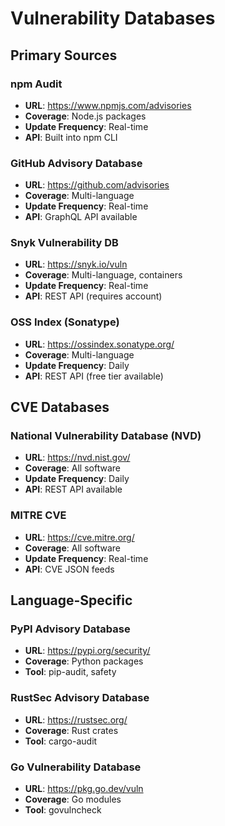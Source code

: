 # Vulnerability Databases

## Primary Sources

### npm Audit
- **URL**: https://www.npmjs.com/advisories
- **Coverage**: Node.js packages
- **Update Frequency**: Real-time
- **API**: Built into npm CLI

### GitHub Advisory Database
- **URL**: https://github.com/advisories
- **Coverage**: Multi-language
- **Update Frequency**: Real-time
- **API**: GraphQL API available

### Snyk Vulnerability DB
- **URL**: https://snyk.io/vuln
- **Coverage**: Multi-language, containers
- **Update Frequency**: Real-time
- **API**: REST API (requires account)

### OSS Index (Sonatype)
- **URL**: https://ossindex.sonatype.org/
- **Coverage**: Multi-language
- **Update Frequency**: Daily
- **API**: REST API (free tier available)

## CVE Databases

### National Vulnerability Database (NVD)
- **URL**: https://nvd.nist.gov/
- **Coverage**: All software
- **Update Frequency**: Daily
- **API**: REST API available

### MITRE CVE
- **URL**: https://cve.mitre.org/
- **Coverage**: All software
- **Update Frequency**: Real-time
- **API**: CVE JSON feeds

## Language-Specific

### PyPI Advisory Database
- **URL**: https://pypi.org/security/
- **Coverage**: Python packages
- **Tool**: pip-audit, safety

### RustSec Advisory Database
- **URL**: https://rustsec.org/
- **Coverage**: Rust crates
- **Tool**: cargo-audit

### Go Vulnerability Database
- **URL**: https://pkg.go.dev/vuln
- **Coverage**: Go modules
- **Tool**: govulncheck
